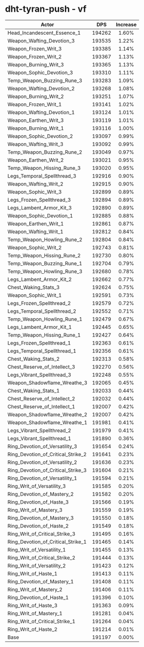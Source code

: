 # dht-tyran-push - vf
| Actor | DPS | Increase |
|---|:---:|:---:|
|Head_Incandescent_Essence_1|194262|1.60%|
|Weapon_Wafting_Devotion_3|193535|1.22%|
|Weapon_Frozen_Writ_3|193385|1.14%|
|Weapon_Frozen_Writ_2|193367|1.13%|
|Weapon_Burning_Writ_3|193365|1.13%|
|Weapon_Sophic_Devotion_3|193310|1.11%|
|Temp_Weapon_Buzzing_Rune_3|193283|1.09%|
|Weapon_Wafting_Devotion_2|193268|1.08%|
|Weapon_Burning_Writ_2|193251|1.07%|
|Weapon_Frozen_Writ_1|193141|1.02%|
|Weapon_Wafting_Devotion_1|193124|1.01%|
|Weapon_Earthen_Writ_3|193119|1.01%|
|Weapon_Burning_Writ_1|193116|1.00%|
|Weapon_Sophic_Devotion_2|193097|0.99%|
|Weapon_Wafting_Writ_3|193092|0.99%|
|Temp_Weapon_Buzzing_Rune_2|193049|0.97%|
|Weapon_Earthen_Writ_2|193021|0.95%|
|Temp_Weapon_Hissing_Rune_3|193020|0.95%|
|Legs_Temporal_Spellthread_3|192916|0.90%|
|Weapon_Wafting_Writ_2|192915|0.90%|
|Weapon_Sophic_Writ_3|192899|0.89%|
|Legs_Frozen_Spellthread_3|192894|0.89%|
|Legs_Lambent_Armor_Kit_3|192890|0.89%|
|Weapon_Sophic_Devotion_1|192885|0.88%|
|Weapon_Earthen_Writ_1|192861|0.87%|
|Weapon_Wafting_Writ_1|192812|0.84%|
|Temp_Weapon_Howling_Rune_2|192804|0.84%|
|Weapon_Sophic_Writ_2|192743|0.81%|
|Temp_Weapon_Hissing_Rune_2|192730|0.80%|
|Temp_Weapon_Buzzing_Rune_1|192704|0.79%|
|Temp_Weapon_Howling_Rune_3|192680|0.78%|
|Legs_Lambent_Armor_Kit_2|192662|0.77%|
|Chest_Waking_Stats_3|192624|0.75%|
|Weapon_Sophic_Writ_1|192591|0.73%|
|Legs_Frozen_Spellthread_2|192579|0.72%|
|Legs_Temporal_Spellthread_2|192552|0.71%|
|Temp_Weapon_Howling_Rune_1|192479|0.67%|
|Legs_Lambent_Armor_Kit_1|192445|0.65%|
|Temp_Weapon_Hissing_Rune_1|192427|0.64%|
|Legs_Frozen_Spellthread_1|192363|0.61%|
|Legs_Temporal_Spellthread_1|192356|0.61%|
|Chest_Waking_Stats_2|192313|0.58%|
|Chest_Reserve_of_Intellect_3|192270|0.56%|
|Legs_Vibrant_Spellthread_3|192248|0.55%|
|Weapon_Shadowflame_Wreathe_3|192065|0.45%|
|Chest_Waking_Stats_1|192033|0.44%|
|Chest_Reserve_of_Intellect_2|192032|0.44%|
|Chest_Reserve_of_Intellect_1|192007|0.42%|
|Weapon_Shadowflame_Wreathe_2|192007|0.42%|
|Weapon_Shadowflame_Wreathe_1|191981|0.41%|
|Legs_Vibrant_Spellthread_2|191979|0.41%|
|Legs_Vibrant_Spellthread_1|191890|0.36%|
|Ring_Devotion_of_Versatility_3|191654|0.24%|
|Ring_Devotion_of_Critical_Strike_2|191641|0.23%|
|Ring_Devotion_of_Versatility_2|191636|0.23%|
|Ring_Devotion_of_Critical_Strike_3|191604|0.21%|
|Ring_Devotion_of_Versatility_1|191594|0.21%|
|Ring_Writ_of_Versatility_3|191585|0.20%|
|Ring_Devotion_of_Mastery_2|191582|0.20%|
|Ring_Devotion_of_Haste_3|191566|0.19%|
|Ring_Writ_of_Mastery_3|191559|0.19%|
|Ring_Devotion_of_Mastery_3|191550|0.18%|
|Ring_Devotion_of_Haste_2|191549|0.18%|
|Ring_Writ_of_Critical_Strike_3|191495|0.16%|
|Ring_Devotion_of_Critical_Strike_1|191465|0.14%|
|Ring_Writ_of_Versatility_1|191455|0.13%|
|Ring_Writ_of_Critical_Strike_2|191444|0.13%|
|Ring_Writ_of_Versatility_2|191423|0.12%|
|Ring_Writ_of_Haste_1|191413|0.11%|
|Ring_Devotion_of_Mastery_1|191408|0.11%|
|Ring_Writ_of_Mastery_2|191406|0.11%|
|Ring_Devotion_of_Haste_1|191396|0.10%|
|Ring_Writ_of_Haste_3|191363|0.09%|
|Ring_Writ_of_Mastery_1|191281|0.04%|
|Ring_Writ_of_Critical_Strike_1|191264|0.04%|
|Ring_Writ_of_Haste_2|191214|0.01%|
|Base|191197|0.00%|
